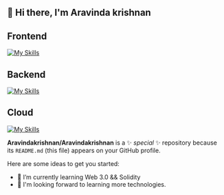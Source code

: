 ## 👋 Hi there, I'm Aravinda krishnan 

## Frontend 
[![My Skills](https://skillicons.dev/icons?i=html,css,js,react,tailwind)](https://skillicons.dev)
## Backend
[![My Skills](https://skillicons.dev/icons?i=nodejs,mongodb)](https://skillicons.dev)
## Cloud
[![My Skills](https://skillicons.dev/icons?i=aws)](https://skillicons.dev)

**Aravindakrishnan/Aravindakrishnan** is a ✨ _special_ ✨ repository because its `README.md` (this file) appears on your GitHub profile.

Here are some ideas to get you started:

- 🌱 I’m currently learning Web 3.0 && Solidity
- 🤖 I'm looking forward to learning more technologies.


<!-- 
![Aravinda krishnan's GitHub stats](https://github-readme-stats.vercel.app/api?username=Aravindakrishnan&show_icons=true&theme=github_dark) -->
